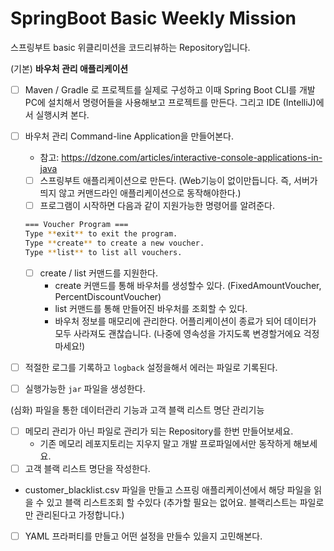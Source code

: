 # SpringBoot Basic Weekly Mission
스프링부트 basic 위클리미션을 코드리뷰하는 Repository입니다.

(기본) **바우처 관리 애플리케이션**

- [ ]  Maven / Gradle 로 프로젝트를 실제로 구성하고 이때 Spring Boot CLI를 개발PC에 설치해서 명령어들을 사용해보고 프로젝트를 만든다. 그리고 IDE (IntelliJ)에서 실행시켜 본다.
- [ ]  바우처 관리 Command-line Application을 만들어본다.
    - 참고: https://dzone.com/articles/interactive-console-applications-in-java
    - [ ]  스프링부트 애플리케이션으로 만든다. (Web기능이 없이만듭니다. 즉, 서버가 띄지 않고 커맨드라인 애플리케이션으로 동작해야한다.)
    - [ ]  프로그램이 시작하면 다음과 같이 지원가능한 명령어를 알려준다.

   ```bash
   === Voucher Program ===
   Type **exit** to exit the program.
   Type **create** to create a new voucher.
   Type **list** to list all vouchers.
   ```

    - [ ]  create / list 커맨드를 지원한다.
        - create 커맨드를 통해 바우처를 생성할수 있다. (FixedAmountVoucher, PercentDiscountVoucher)
        - list 커맨드를 통해 만들어진 바우처를 조회할 수 있다.
        - 바우처 정보를 매모리에 관리한다. 어플리케이션이 종료가 되어 데이터가 모두 사라져도 괜찮습니다. (나중에 영속성을 가지도록 변경할거에요 걱정마세요!)
- [ ]  적절한 로그를 기록하고 `logback` 설정을해서 에러는 파일로 기록된다.
- [ ]  실행가능한 `jar` 파일을 생성한다.

(심화) 파일을 통한 데이터관리 기능과 고객 블랙 리스트 명단 관리기능

- [ ]  메모리 관리가 아닌 파일로 관리가 되는 Repository를 한번 만들어보세요.
    - 기존 메모리 레포지토리는 지우지 말고 개발 프로파일에서만 동작하게 해보세요.
- [ ]  고객 블랙 리스트 명단을 작성한다.
- customer_blacklist.csv 파일을 만들고 스프링 애플리케이션에서 해당 파일을 읽을 수 있고 블랙 리스트조회 할 수있다 (추가할 필요는 없어요. 블랙리스트는 파일로만 관리된다고 가정합니다.)
- [ ]  YAML 프라퍼티를 만들고 어떤 설정을 만들수 있을지 고민해본다.